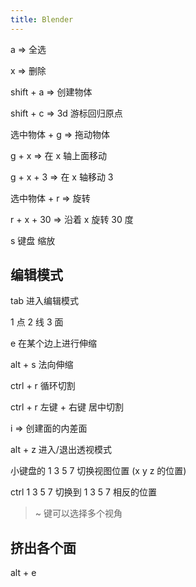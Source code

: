 ```yaml
---
title: Blender
---
```


a => 全选

x => 删除

shift + a => 创建物体

shift + c => 3d 游标回归原点

选中物体 + g => 拖动物体

g + x => 在 x 轴上面移动

g + x + 3 => 在 x 轴移动 3

选中物体 + r => 旋转

r + x + 30 => 沿着 x 旋转 30 度

s 键盘 缩放

## 编辑模式

tab 进入编辑模式

1 点 2 线 3 面

e 在某个边上进行伸缩

alt + s 法向伸缩

ctrl + r 循环切割

ctrl + r 左键 + 右键 居中切割

i => 创建面的内差面

alt + z 进入/退出透视模式

小键盘的 1 3 5 7 切换视图位置 (x y z 的位置)

ctrl 1 3 5 7 切换到 1 3 5 7 相反的位置

> ~ 键可以选择多个视角

## 挤出各个面

alt + e
